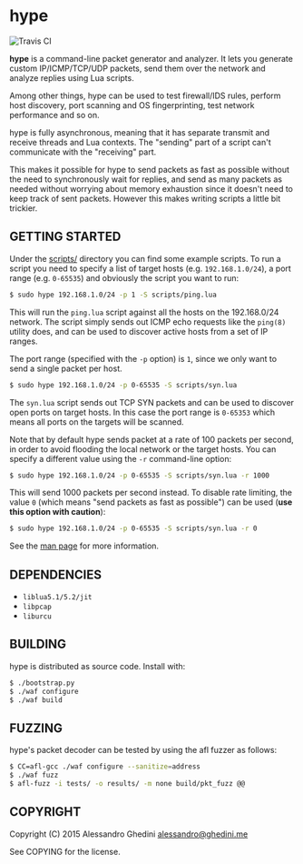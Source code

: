 hype
====

![Travis CI](https://secure.travis-ci.org/ghedo/hype.png)

**hype** is a command-line packet generator and analyzer. It lets you generate
custom IP/ICMP/TCP/UDP packets, send them over the network and analyze replies
using Lua scripts.

Among other things, hype can be used to test firewall/IDS rules, perform
host discovery, port scanning and OS fingerprinting, test network performance
and so on.

hype is fully asynchronous, meaning that it has separate transmit and receive
threads and Lua contexts. The "sending" part of a script can't communicate with
the "receiving" part.

This makes it possible for hype to send packets as fast as possible without the
need to synchronously wait for replies, and send as many packets as needed
without worrying about memory exhaustion since it doesn't need to keep track of
sent packets. However this makes writing scripts a little bit trickier.

## GETTING STARTED

Under the [scripts/](scripts/) directory you can find some example scripts. To
run a script you need to specify a list of target hosts (e.g. `192.168.1.0/24`),
a port range (e.g. `0-65535`) and obviously the script you want to run:

```bash
$ sudo hype 192.168.1.0/24 -p 1 -S scripts/ping.lua
```

This will run the `ping.lua` script against all the hosts on the 192.168.0/24
network. The script simply sends out ICMP echo requests like the `ping(8)`
utility does, and can be used to discover active hosts from a set of IP ranges.

The port range (specified with the `-p` option) is `1`, since we only want to
send a single packet per host.

```bash
$ sudo hype 192.168.1.0/24 -p 0-65535 -S scripts/syn.lua
```

The `syn.lua` script sends out TCP SYN packets and can be used to discover open
ports on target hosts. In this case the port range is `0-65353` which means all
ports on the targets will be scanned.

Note that by default hype sends packet at a rate of 100 packets per second, in
order to avoid flooding the local network or the target hosts. You can specify a
different value using the `-r` command-line option:

```bash
$ sudo hype 192.168.1.0/24 -p 0-65535 -S scripts/syn.lua -r 1000
```

This will send 1000 packets per second instead. To disable rate limiting, the
value `0` (which means "send packets as fast as possible") can be used (**use
this option with caution**):

```bash
$ sudo hype 192.168.1.0/24 -p 0-65535 -S scripts/syn.lua -r 0
```

See the [man page](http://ghedo.github.io/hype/) for more information.

## DEPENDENCIES

 * `liblua5.1/5.2/jit`
 * `libpcap`
 * `liburcu`

## BUILDING

hype is distributed as source code. Install with:

```bash
$ ./bootstrap.py
$ ./waf configure
$ ./waf build
```

## FUZZING

hype's packet decoder can be tested by using the afl fuzzer as follows:

```bash
$ CC=afl-gcc ./waf configure --sanitize=address
$ ./waf fuzz
$ afl-fuzz -i tests/ -o results/ -m none build/pkt_fuzz @@
```

## COPYRIGHT

Copyright (C) 2015 Alessandro Ghedini <alessandro@ghedini.me>

See COPYING for the license.

